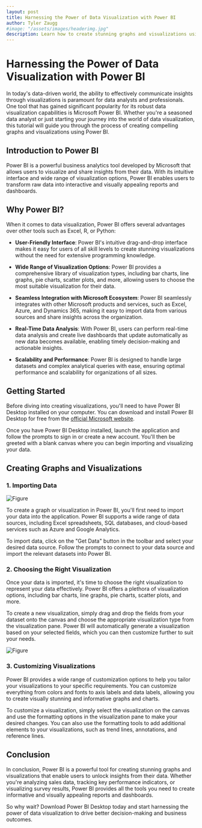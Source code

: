 ```yaml
---
layout: post
title: Harnessing the Power of Data Visualization with Power BI
author: Tyler Zaugg
#image: "/assets/images/headerimg.jpg"
description: Learn how to create stunning graphs and visualizations using Power BI to unlock insights from your data.
---
```


# Harnessing the Power of Data Visualization with Power BI

In today's data-driven world, the ability to effectively communicate insights through visualizations is paramount for data analysts and professionals. One tool that has gained significant popularity for its robust data visualization capabilities is Microsoft Power BI. Whether you're a seasoned data analyst or just starting your journey into the world of data visualization, this tutorial will guide you through the process of creating compelling graphs and visualizations using Power BI.

## Introduction to Power BI

Power BI is a powerful business analytics tool developed by Microsoft that allows users to visualize and share insights from their data. With its intuitive interface and wide range of visualization options, Power BI enables users to transform raw data into interactive and visually appealing reports and dashboards.

## Why Power BI?

When it comes to data visualization, Power BI offers several advantages over other tools such as Excel, R, or Python:

- **User-Friendly Interface**: Power BI's intuitive drag-and-drop interface makes it easy for users of all skill levels to create stunning visualizations without the need for extensive programming knowledge.

- **Wide Range of Visualization Options**: Power BI provides a comprehensive library of visualization types, including bar charts, line graphs, pie charts, scatter plots, and more, allowing users to choose the most suitable visualization for their data.

- **Seamless Integration with Microsoft Ecosystem**: Power BI seamlessly integrates with other Microsoft products and services, such as Excel, Azure, and Dynamics 365, making it easy to import data from various sources and share insights across the organization.

- **Real-Time Data Analysis**: With Power BI, users can perform real-time data analysis and create live dashboards that update automatically as new data becomes available, enabling timely decision-making and actionable insights.

- **Scalability and Performance**: Power BI is designed to handle large datasets and complex analytical queries with ease, ensuring optimal performance and scalability for organizations of all sizes.

## Getting Started

Before diving into creating visualizations, you'll need to have Power BI Desktop installed on your computer. You can download and install Power BI Desktop for free from the [official Microsoft website](https://powerbi.microsoft.com/en-us/desktop/).

Once you have Power BI Desktop installed, launch the application and follow the prompts to sign in or create a new account. You'll then be greeted with a blank canvas where you can begin importing and visualizing your data.

## Creating Graphs and Visualizations

### 1. Importing Data

![Figure]({{site.url}}/{{site.baseurl}}/assets/images/add_data.png)

To create a graph or visualization in Power BI, you'll first need to import your data into the application. Power BI supports a wide range of data sources, including Excel spreadsheets, SQL databases, and cloud-based services such as Azure and Google Analytics.

To import data, click on the "Get Data" button in the toolbar and select your desired data source. Follow the prompts to connect to your data source and import the relevant datasets into Power BI.

### 2. Choosing the Right Visualization

Once your data is imported, it's time to choose the right visualization to represent your data effectively. Power BI offers a plethora of visualization options, including bar charts, line graphs, pie charts, scatter plots, and more.

To create a new visualization, simply drag and drop the fields from your dataset onto the canvas and choose the appropriate visualization type from the visualization pane. Power BI will automatically generate a visualization based on your selected fields, which you can then customize further to suit your needs.

![Figure]({{site.url}}/{{site.baseurl}}/assets/images/visuals.png)

### 3. Customizing Visualizations

Power BI provides a wide range of customization options to help you tailor your visualizations to your specific requirements. You can customize everything from colors and fonts to axis labels and data labels, allowing you to create visually stunning and informative graphs and charts.

To customize a visualization, simply select the visualization on the canvas and use the formatting options in the visualization pane to make your desired changes. You can also use the formatting tools to add additional elements to your visualizations, such as trend lines, annotations, and reference lines.

## Conclusion

In conclusion, Power BI is a powerful tool for creating stunning graphs and visualizations that enable users to unlock insights from their data. Whether you're analyzing sales data, tracking key performance indicators, or visualizing survey results, Power BI provides all the tools you need to create informative and visually appealing reports and dashboards.

So why wait? Download Power BI Desktop today and start harnessing the power of data visualization to drive better decision-making and business outcomes.
